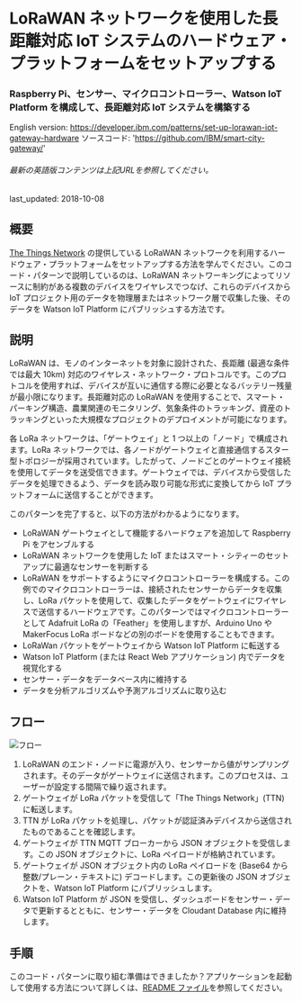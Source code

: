 # LoRaWAN ネットワークを使用した長距離対応 IoT システムのハードウェア・プラットフォームをセットアップする

### Raspberry Pi、センサー、マイクロコントローラー、Watson IoT Platform を構成して、長距離対応 IoT システムを構築する

English version: https://developer.ibm.com/patterns/set-up-lorawan-iot-gateway-hardware
  ソースコード: 'https://github.com/IBM/smart-city-gateway/'

###### 最新の英語版コンテンツは上記URLを参照してください。
last_updated: 2018-10-08

 
## 概要

[The Things Network](https://www.thethingsnetwork.org/) の提供している LoRaWAN ネットワークを利用するハードウェア・プラットフォームをセットアップする方法を学んでください。このコード・パターンで説明しているのは、LoRaWAN ネットワーキングによってリソースに制約がある複数のデバイスをワイヤレスでつなげ、これらのデバイスから IoT プロジェクト用のデータを物理層またはネットワーク層で収集した後、そのデータを Watson IoT Platform にパブリッシュする方法です。

## 説明

LoRaWAN は、モノのインターネットを対象に設計された、長距離 (最適な条件では最大 10km) 対応のワイヤレス・ネットワーク・プロトコルです。このプロトコルを使用すれば、デバイスが互いに通信する際に必要となるバッテリー残量が最小限になります。長距離対応の LoRaWAN を使用することで、スマート・パーキング構造、農業関連のモニタリング、気象条件のトラッキング、資産のトラッキングといった大規模なプロジェクトのデプロイメントが可能になります。

各 LoRa ネットワークは、「ゲートウェイ」と 1 つ以上の「ノード」で構成されます。LoRa ネットワークでは、各ノードがゲートウェイと直接通信するスター型トポロジーが採用されています。したがって、ノードごとのゲートウェイ接続を使用してデータを送受信できます。ゲートウェイでは、デバイスから受信したデータを処理できるよう、データを読み取り可能な形式に変換してから IoT プラットフォームに送信することができます。

このパターンを完了すると、以下の方法がわかるようになります。

* LoRaWAN ゲートウェイとして機能するハードウェアを追加して Raspberry Pi をアセンブルする
* LoRaWAN ネットワークを使用した IoT またはスマート・シティーのセットアップに最適なセンサーを判断する
* LoRaWAN をサポートするようにマイクロコントローラーを構成する。この例でのマイクロコントローラーは、接続されたセンサーからデータを収集し、LoRa パケットを使用して、収集したデータをゲートウェイにワイヤレスで送信するハードウェアです。このパターンではマイクロコントローラーとして Adafruit LoRa の「Feather」を使用しますが、Arduino Uno や MakerFocus LoRa ボードなどの別のボードを使用することもできます。
* LoRaWan パケットをゲートウェイから Watson IoT Platform に転送する
* Watson IoT Platform (または React Web アプリケーション) 内でデータを視覚化する
* センサー・データをデータベース内に維持する
* データを分析アルゴリズムや予測アルゴリズムに取り込む

## フロー

![フロー](../../images/lorawan-arch-diagram.png)

1. LoRaWAN のエンド・ノードに電源が入り、センサーから値がサンプリングされます。そのデータがゲートウェイに送信されます。このプロセスは、ユーザーが設定する間隔で繰り返されます。
2. ゲートウェイが LoRa パケットを受信して「The Things Network」(TTN) に転送します。
3. TTN が LoRa パケットを処理し、パケットが認証済みデバイスから送信されたものであることを確認します。
4. ゲートウェイが TTN MQTT ブローカーから JSON オブジェクトを受信します。この JSON オブジェクトに、LoRa ペイロードが格納されています。
5. ゲートウェイが JSON オブジェクト内の LoRa ペイロードを (Base64 から整数/プレーン・テキストに) デコードします。この更新後の JSON オブジェクトを、Watson IoT Platform にパブリッシュします。
6. Watson IoT Platform が JSON を受信し、ダッシュボードをセンサー・データで更新するとともに、センサー・データを Cloudant Database 内に維持します。

## 手順

このコード・パターンに取り組む準備はできましたか？アプリケーションを起動して使用する方法について詳しくは、[README ファイル](https://github.com/IBM/smart-city-gateway/blob/master/README.md)を参照してください。
